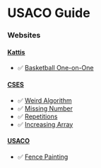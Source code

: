 # USACO Guide

### Websites

#### [Kattis](https://open.kattis.com/)
* ✅ [Basketball One-on-One](https://open.kattis.com/problems/basketballoneonone)

#### [CSES](https://cses.fi)
* ✅ [Weird Algorithm](https://cses.fi/problemset/task/1068)
* ✅ [Missing Number](https://cses.fi/problemset/task/1083)
* ✅ [Repetitions](https://cses.fi/problemset/task/1069)
* ✅ [Increasing Array](https://cses.fi/problemset/task/1094)

#### [USACO](https://usaco.org/index.php)
* ✅ [Fence Painting](https://usaco.org/index.php?page=viewproblem2&cpid=567)